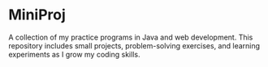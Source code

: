 # MiniProj
A collection of my practice programs in Java and web development. This repository includes small projects, problem-solving exercises, and learning experiments as I grow my coding skills.
